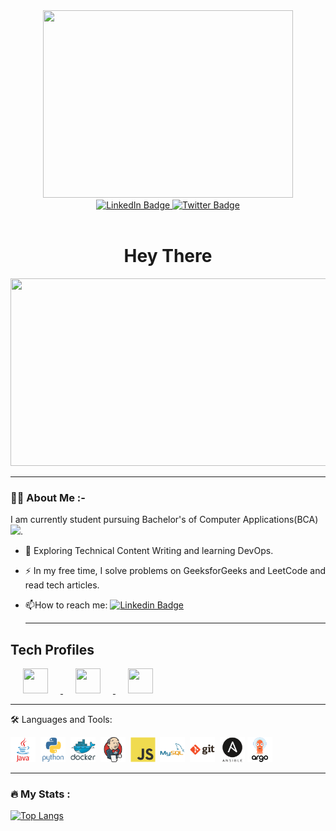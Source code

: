 
  <div id="header" align="center">
  <img src="https://media.giphy.com/media/SWoSkN6DxTszqIKEqv/giphy.gif" width="400" height="300"/>
</div>

<div id="badges" align="center">
  <a href="www.linkedin.com/in/ujjwal-sharma-57797b221">
    <img src="https://img.shields.io/badge/LinkedIn-blue?style=for-the-badge&logo=linkedin&logoColor=white" alt="LinkedIn Badge"/>
    
  <a href="your-twitter-URL">
    <img src="https://img.shields.io/badge/Twitter-blue?style=for-the-badge&logo=twitter&logoColor=white" alt="Twitter Badge"/>
  </a>
</div>
 
 <div  align="center">
  <img src="https://komarev.com/ghpvc/?username=Ujjwal2421 &style=flat-square&color=blue" alt="" align="center"/>
</div>
  <h1 align="center">
  Hey There
</h1>
  <div align="center">
  <img src="https://media.giphy.com/media/dWesBcTLavkZuG35MI/giphy.gif" width="600" height="300"/>
</div>

  
  ---

### :woman_technologist: About Me :-
  I am currently student pursuing Bachelor's of Computer Applications(BCA)  <img src="https://media.giphy.com/media/WUlplcMpOCEmTGBtBW/giphy.gif" width="30">.
  
  - :seedling: Exploring Technical Content Writing and learning DevOps.

  - :zap: In my free time, I solve problems on GeeksforGeeks and LeetCode  and read tech articles.

- :mailbox:How to reach me: [![Linkedin Badge](https://img.shields.io/badge/-Ujjwal-blue?style=flat&logo=Linkedin&logoColor=white)](https://img.shields.io/badge/LinkedIn-blue?style=for-the-badge&logo=linkedin&logoColor=white)
  
  ---

<div> 
<h2> Tech Profiles </h2> 
<a href="https://auth.geeksforgeeks.org/user/ujjwalsharma21/practice">
<img src="https://imgs.search.brave.com/sQORkN769gC0dK5wtG1sy1gZGfvuB5aLDi3o2iNpT6w/rs:fit:200:200:1/g:ce/aHR0cHM6Ly9tZWRp/YS1leHAxLmxpY2Ru/LmNvbS9kbXMvaW1h/Z2UvQzRFMEJBUUVG/MHhfcTdtNUpqUS9j/b21wYW55LWxvZ29f/MjAwXzIwMC8wLzE1/OTk5MzI2MzI5NzE_/ZT0yMTU5MDI0NDAw/JnY9YmV0YSZ0PTY4/S0NWTG1vdlBtaEFU/RDNoN09NbmhWT1dm/Z2R3MUJwSEdUMGhU/LWxCRXM" height="40" width="40"  hspace="20">
</a>
<a href="https://leetcode.com/UjjwalSharma/">
<img src="https://imgs.search.brave.com/zFp0raogYLzeHGp7IFprO8AehBlqA7C_VSJE82x8Ae0/rs:fit:1200:1200:1/g:ce/aHR0cHM6Ly9jb2Rl/cmFreS5jb20vaW1h/Z2VzL2ljb25zL2xl/ZXRjb2RlLnBuZw" height="40" width="40"  hspace="20" >
</a>
<a href="https://www.codingninjas.com/codestudio/profile/Ujjwal_Sharma">
<img src="https://imgs.search.brave.com/w-v8zK0oVOCoNkDWmGii2k_IpB8fxaWdCECTRoT3q_U/rs:fit:691:667:1/g:ce/aHR0cHM6Ly9maWxl/cy5jb2RpbmduaW5q/YXMuaW4vMDAwMDAw/MDAwMDAwMDcyMy5q/cGc" height="40" width="40"  hspace="20" >
</a>
</div>


  ---


:hammer_and_wrench: Languages and Tools:
  <div>
  <img src="https://github.com/devicons/devicon/blob/master/icons/java/java-original-wordmark.svg" title="Java" alt="Java" width="40" height="40"/>&nbsp;
  <img src="https://github.com/devicons/devicon/blob/master/icons/python/python-original-wordmark.svg" title="Python" alt="Python" width="40" height="40"/>&nbsp;
  <img src="https://github.com/devicons/devicon/blob/master/icons/docker/docker-original-wordmark.svg" title="Docker" alt="Docker" width="40" height="40"/>&nbsp;
  <img src="https://github.com/devicons/devicon/blob/master/icons/jenkins/jenkins-original.svg" title="Jenkins" alt="Jenkins" width="40" height="40"/>&nbsp;
  <img src="https://github.com/devicons/devicon/blob/master/icons/javascript/javascript-original.svg" title="JavaScript" alt="JavaScript" width="40" height="40"/>&nbsp;
  <img src="https://github.com/devicons/devicon/blob/master/icons/mysql/mysql-original-wordmark.svg" title="MySQL"  alt="MySQL" width="40" height="40"/>&nbsp;
  <img src="https://github.com/devicons/devicon/blob/master/icons/git/git-original-wordmark.svg" title="Git" **alt="Git" width="40" height="40"/>&nbsp;
   <img src="https://github.com/devicons/devicon/blob/master/icons/ansible/ansible-original-wordmark.svg" title="Ansible" **alt="Ansible" width="40" height="40"/>
   <img src="https://github.com/devicons/devicon/blob/master/icons/argocd/argocd-original-wordmark.svg" title="Argocd" **alt="Argocd" width="40" height="40"/>
</div>

 ---

### :fire: My Stats  :
[![Top Langs](https://github-readme-stats.vercel.app/api/top-langs/?username=Ujjwal2421&layout=compact&theme=vision-friendly-dark)](https://github.com/anuraghazra/github-readme-stats)

<!---
Ujjwal2421/Ujjwal2421 is a ✨ special ✨ repository because its `README.md` (this file) appears on your GitHub profile.
You can click the Preview link to take a look at your changes.
--->
